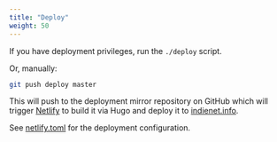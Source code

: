 ```yaml
---
title: "Deploy"
weight: 50
---
```


If you have deployment privileges, run the `./deploy` script.

Or, manually:

```bash
git push deploy master
```

This will push to the deployment mirror repository on GitHub which will trigger [Netlify](https://gohugo.io/hosting-and-deployment/hosting-on-netlify/) to build it via Hugo and deploy it to [indienet.info](https://indienet.info).

See [netlify.toml](https://source.ind.ie/indienet/docs/blob/master/netlify.toml) for the deployment configuration.
